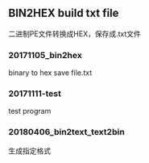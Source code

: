 ﻿## BIN2HEX build txt file

二进制PE文件转换成HEX，保存成.txt文件

### 20171105_bin2hex

binary to hex save file.txt

### 20171111-test

test program

### 20180406_bin2text_text2bin

生成指定格式